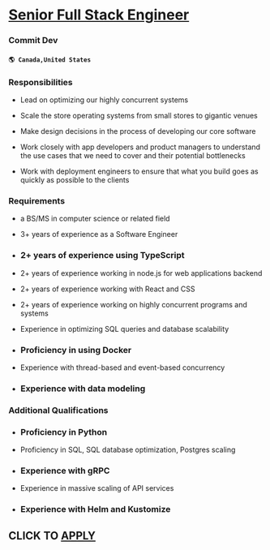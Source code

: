 # [Senior Full Stack Engineer](https://www.remotewlb.com/apply/senior-full-stack-engineer-72196)  
### Commit Dev  
#### `🌎 Canada,United States`  

### Responsibilities

  * Lead on optimizing our highly concurrent systems

  * Scale the store operating systems from small stores to gigantic venues

  * Make design decisions in the process of developing our core software

  * Work closely with app developers and product managers to understand the use cases that we need to cover and their potential bottlenecks

  * Work with deployment engineers to ensure that what you build goes as quickly as possible to the clients

### Requirements

  * a BS/MS in computer science or related field

  * 3+ years of experience as a Software Engineer

  * ### 2+ years of experience using TypeScript

  * 2+ years of experience working in node.js for web applications backend

  * 2+ years of experience working with React and CSS

  * 2+ years of experience working on highly concurrent programs and systems

  * Experience in optimizing SQL queries and database scalability

  * ### Proficiency in using Docker

  * Experience with thread-based and event-based concurrency

  * ### Experience with data modeling

### Additional Qualifications

  * ### Proficiency in Python

  * Proficiency in SQL, SQL database optimization, Postgres scaling

  * ### Experience with gRPC

  * Experience in massive scaling of API services

  * ### Experience with Helm and Kustomize

  
## CLICK TO [APPLY](https://www.remotewlb.com/apply/senior-full-stack-engineer-72196)

